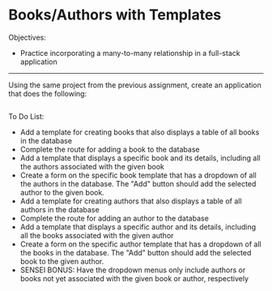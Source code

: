 <h1>Books/Authors with Templates</h1>

<p>Objectives:</p>
<ul>
    <li>Practice incorporating a many-to-many relationship in a full-stack application</li>
</ul>

<hr>

<p>Using the same project from the previous assignment, create an application that does the following:</p>

<img src=""/>

<p>To Do List:</p>
<ul>
    <li>Add a template for creating books that also displays a table of all books in the database</li>
    <li>Complete the route for adding a book to the database</li>
    <li>Add a template that displays a specific book and its details, including all the authors associated with the given book</li>
    <li>Create a form on the specific book template that has a dropdown of all the authors in the database. The "Add" button should add the selected author to the given book.</li>
    <li>Add a template for creating authors that also displays a table of all authors in the database</li>
    <li>Complete the route for adding an author to the database</li>
    <li>Add a template that displays a specific author and its details, including all the books associated with the given author</li>
    <li>Create a form on the specific author template that has a dropdown of all the books in the database. The "Add" button should add the selected book to the given author.</li>
    <li>SENSEI BONUS: Have the dropdown menus only include authors or books not yet associated with the given book or author, respectively</li>
</ul>



